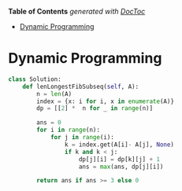 <!-- START doctoc generated TOC please keep comment here to allow auto update -->
<!-- DON'T EDIT THIS SECTION, INSTEAD RE-RUN doctoc TO UPDATE -->
**Table of Contents**  *generated with [DocToc](https://github.com/thlorenz/doctoc)*

- [Dynamic Programming](#dynamic-programming)

<!-- END doctoc generated TOC please keep comment here to allow auto update -->

# Dynamic Programming

```python
class Solution:
    def lenLongestFibSubseq(self, A):
        n = len(A)
        index = {x: i for i, x in enumerate(A)}
        dp = [[2] *  n for _ in range(n)]

        ans = 0
        for i in range(n):
            for j in range(i):
                k = index.get(A[i]- A[j], None)
                if k and k < j:
                    dp[j][i] = dp[k][j] + 1
                    ans = max(ans, dp[j][i])

        return ans if ans >= 3 else 0
```
